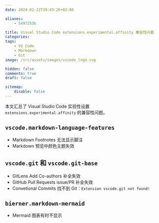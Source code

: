 ```yaml
---
date: 2024-02-22T19:43:26+02:00

aliases:
    - 54972536

title: Visual Studio Code extensions.experimental.affinity 兼容性问题
categories:
tags:
    - VS Code
    - Markdown
    - Git
image: /src/assets/images/vscode_logo.svg

hidden: false
comments: true
draft: false

sitemap:
    disable: false
---
```


本文汇总了 Visual Studio Code 实验性设置 `extensions.experimental.affinity` 的兼容性问题。

## `vscode.markdown-language-features`

- Markdown Footnotes 无法显示脚注
- Markdown 预览中颜色主题失效

## `vscode.git` 和 `vscode.git-base`

- GitLens Add Co-authors 补全失效
- GitHub Pull Requests issue/PR 补全失效
- Convetional Commits 找不到 Git：`Extension vscode.git not found!`

## `bierner.markdown-mermaid`

- Mermaid 图表有时不显示
